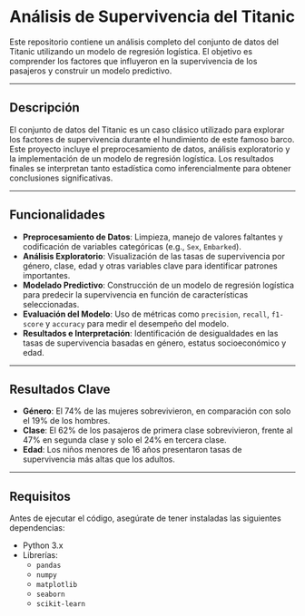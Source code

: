 # Análisis de Supervivencia del Titanic

Este repositorio contiene un análisis completo del conjunto de datos del Titanic utilizando un modelo de regresión logística. El objetivo es comprender los factores que influyeron en la supervivencia de los pasajeros y construir un modelo predictivo.

---

## Descripción

El conjunto de datos del Titanic es un caso clásico utilizado para explorar los factores de supervivencia durante el hundimiento de este famoso barco. Este proyecto incluye el preprocesamiento de datos, análisis exploratorio y la implementación de un modelo de regresión logística. Los resultados finales se interpretan tanto estadística como inferencialmente para obtener conclusiones significativas.

---

## Funcionalidades

- **Preprocesamiento de Datos**: Limpieza, manejo de valores faltantes y codificación de variables categóricas (e.g., `Sex`, `Embarked`).
- **Análisis Exploratorio**: Visualización de las tasas de supervivencia por género, clase, edad y otras variables clave para identificar patrones importantes.
- **Modelado Predictivo**: Construcción de un modelo de regresión logística para predecir la supervivencia en función de características seleccionadas.
- **Evaluación del Modelo**: Uso de métricas como `precision`, `recall`, `f1-score` y `accuracy` para medir el desempeño del modelo.
- **Resultados e Interpretación**: Identificación de desigualdades en las tasas de supervivencia basadas en género, estatus socioeconómico y edad.

---

## Resultados Clave

- **Género**: El 74% de las mujeres sobrevivieron, en comparación con solo el 19% de los hombres.
- **Clase**: El 62% de los pasajeros de primera clase sobrevivieron, frente al 47% en segunda clase y solo el 24% en tercera clase.
- **Edad**: Los niños menores de 16 años presentaron tasas de supervivencia más altas que los adultos.

---

## Requisitos

Antes de ejecutar el código, asegúrate de tener instaladas las siguientes dependencias:

- Python 3.x
- Librerías:
  - `pandas`
  - `numpy`
  - `matplotlib`
  - `seaborn`
  - `scikit-learn`
